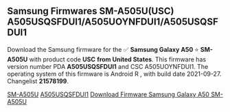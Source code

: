 <h2>Samsung Firmwares SM-A505U(USC) A505USQSFDUI1/A505UOYNFDUI1/A505USQSFDUI1</h2>
Download the Samsung firmware for the ✅ <strong>Samsung Galaxy A50 </strong> ⭐ <strong>SM-A505U</strong> with product code <strong>USC</strong> <strong> from United States</strong>. This firmware has version number PDA <strong>A505USQSFDUI1</strong> and CSC A505UOYNFDUI1. The operating system of this firmware is Android R , with build date 2021-09-27. Changelist <strong>21578199</strong>.


[SM-A505U](https://samfirm.shop/samsung/model/SM-A505U)
[A505USQSFDUI1](https://samfirm.shop/samsung/pda/A505USQSFDUI1)
[Download Firmware Samsung Galaxy A50 SM-A505U](https://samfirm.shop/samsung/firmware/459935)
